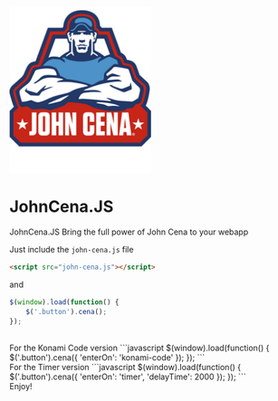 
<img src="cena.png" width="250">

# JohnCena.JS
JohnCena.JS Bring the full power of John Cena to your webapp

Just include the <code>john-cena.js</code> file
<br>

```html
<script src="john-cena.js"></script>
```

and <br>
```javascript
$(window).load(function() {
	$('.button').cena();
});
```

<br>
For the Konami Code version
```javascript
$(window).load(function() {
	$('.button').cena({
		'enterOn': 'konami-code'
	});
});
```

<br> 
For the Timer version
```javascript
$(window).load(function() {
	$('.button').cena({
		'enterOn': 'timer',
		'delayTime': 2000
	});
});
```

<br>
Enjoy!



